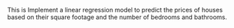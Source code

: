 This is Implement a linear regression model to predict the prices of houses based on their square footage and the number of bedrooms and bathrooms.
